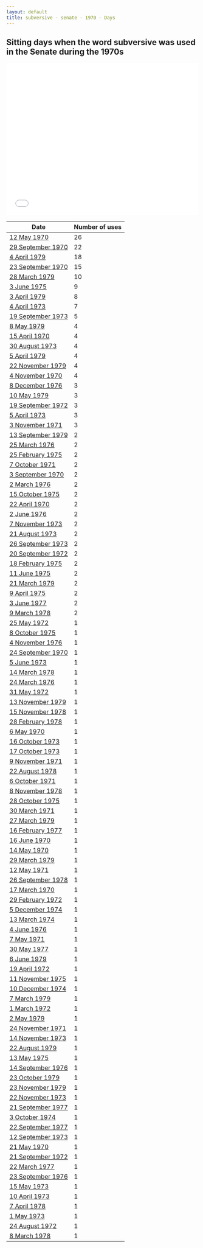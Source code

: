 ```yaml
---
layout: default
title: subversive - senate - 1970 - Days
---
```

## Sitting days when the word **subversive** was used in the Senate during the 1970s

<iframe width="100%" height="400" frameborder="0" scrolling="no" src="//plot.ly/~wragge/2215.embed"></iframe>

| Date | Number of uses |
|--------------|----------------|
|[12 May 1970](https://historichansard.net/senate/1970/19700512_senate_27_s44/)|26|
|[29 September 1970](https://historichansard.net/senate/1970/19700929_senate_27_s45/)|22|
|[4 April 1979](https://historichansard.net/senate/1979/19790404_senate_31_s80/)|18|
|[23 September 1970](https://historichansard.net/senate/1970/19700923_senate_27_s45/)|15|
|[28 March 1979](https://historichansard.net/senate/1979/19790328_senate_31_s80/)|10|
|[3 June 1975](https://historichansard.net/senate/1975/19750603_senate_29_s64/)|9|
|[3 April 1979](https://historichansard.net/senate/1979/19790403_senate_31_s80/)|8|
|[4 April 1973](https://historichansard.net/senate/1973/19730404_senate_28_s55/)|7|
|[19 September 1973](https://historichansard.net/senate/1973/19730919_senate_28_s57/)|5|
|[8 May 1979](https://historichansard.net/senate/1979/19790508_senate_31_s81/)|4|
|[15 April 1970](https://historichansard.net/senate/1970/19700415_senate_27_s43/)|4|
|[30 August 1973](https://historichansard.net/senate/1973/19730830_senate_28_s57/)|4|
|[5 April 1979](https://historichansard.net/senate/1979/19790405_senate_31_s80/)|4|
|[22 November 1979](https://historichansard.net/senate/1979/19791122_senate_31_s83/)|4|
|[4 November 1970](https://historichansard.net/senate/1970/19701104_senate_27_s46/)|4|
|[8 December 1976](https://historichansard.net/senate/1976/19761208_senate_30_s70/)|3|
|[10 May 1979](https://historichansard.net/senate/1979/19790510_senate_31_s81/)|3|
|[19 September 1972](https://historichansard.net/senate/1972/19720919_senate_27_s53/)|3|
|[5 April 1973](https://historichansard.net/senate/1973/19730405_senate_28_s55/)|3|
|[3 November 1971](https://historichansard.net/senate/1971/19711103_senate_27_s50/)|3|
|[13 September 1979](https://historichansard.net/senate/1979/19790913_senate_31_s82/)|2|
|[25 March 1976](https://historichansard.net/senate/1976/19760325_senate_30_s67/)|2|
|[25 February 1975](https://historichansard.net/senate/1975/19750225_senate_29_s63/)|2|
|[7 October 1971](https://historichansard.net/senate/1971/19711007_senate_27_s49/)|2|
|[3 September 1970](https://historichansard.net/senate/1970/19700903_senate_27_s45/)|2|
|[2 March 1976](https://historichansard.net/senate/1976/19760302_senate_30_s67/)|2|
|[15 October 1975](https://historichansard.net/senate/1975/19751015_senate_29_s66/)|2|
|[22 April 1970](https://historichansard.net/senate/1970/19700422_senate_27_s43/)|2|
|[2 June 1976](https://historichansard.net/senate/1976/19760602_senate_30_s68/)|2|
|[7 November 1973](https://historichansard.net/senate/1973/19731107_senate_28_s58/)|2|
|[21 August 1973](https://historichansard.net/senate/1973/19730821_senate_28_s57/)|2|
|[26 September 1973](https://historichansard.net/senate/1973/19730926_senate_28_s57/)|2|
|[20 September 1972](https://historichansard.net/senate/1972/19720920_senate_27_s53/)|2|
|[18 February 1975](https://historichansard.net/senate/1975/19750218_senate_29_s63/)|2|
|[11 June 1975](https://historichansard.net/senate/1975/19750611_senate_29_s64/)|2|
|[21 March 1979](https://historichansard.net/senate/1979/19790321_senate_31_s80/)|2|
|[9 April 1975](https://historichansard.net/senate/1975/19750409_senate_29_s63/)|2|
|[3 June 1977](https://historichansard.net/senate/1977/19770603_senate_30_s73/)|2|
|[9 March 1978](https://historichansard.net/senate/1978/19780309_senate_31_s76/)|2|
|[25 May 1972](https://historichansard.net/senate/1972/19720525_senate_27_s52/)|1|
|[8 October 1975](https://historichansard.net/senate/1975/19751008_senate_29_s66/)|1|
|[4 November 1976](https://historichansard.net/senate/1976/19761104_senate_30_s69/)|1|
|[24 September 1970](https://historichansard.net/senate/1970/19700924_senate_27_s45/)|1|
|[5 June 1973](https://historichansard.net/senate/1973/19730605_senate_28_s56/)|1|
|[14 March 1978](https://historichansard.net/senate/1978/19780314_senate_31_s76/)|1|
|[24 March 1976](https://historichansard.net/senate/1976/19760324_senate_30_s67/)|1|
|[31 May 1972](https://historichansard.net/senate/1972/19720531_senate_27_s52/)|1|
|[13 November 1979](https://historichansard.net/senate/1979/19791113_senate_31_s83/)|1|
|[15 November 1978](https://historichansard.net/senate/1978/19781115_senate_31_s79/)|1|
|[28 February 1978](https://historichansard.net/senate/1978/19780228_senate_31_s76/)|1|
|[6 May 1970](https://historichansard.net/senate/1970/19700506_senate_27_s43/)|1|
|[16 October 1973](https://historichansard.net/senate/1973/19731016_senate_28_s57/)|1|
|[17 October 1973](https://historichansard.net/senate/1973/19731017_senate_28_s57/)|1|
|[9 November 1971](https://historichansard.net/senate/1971/19711109_senate_27_s50/)|1|
|[22 August 1978](https://historichansard.net/senate/1978/19780822_senate_31_s78/)|1|
|[6 October 1971](https://historichansard.net/senate/1971/19711006_senate_27_s49/)|1|
|[8 November 1978](https://historichansard.net/senate/1978/19781108_senate_31_s79/)|1|
|[28 October 1975](https://historichansard.net/senate/1975/19751028_senate_29_s66/)|1|
|[30 March 1971](https://historichansard.net/senate/1971/19710330_senate_27_s47/)|1|
|[27 March 1979](https://historichansard.net/senate/1979/19790327_senate_31_s80/)|1|
|[16 February 1977](https://historichansard.net/senate/1977/19770216_senate_30_s71/)|1|
|[16 June 1970](https://historichansard.net/senate/1970/19700616_senate_27_s44/)|1|
|[14 May 1970](https://historichansard.net/senate/1970/19700514_senate_27_s44/)|1|
|[29 March 1979](https://historichansard.net/senate/1979/19790329_senate_31_s80/)|1|
|[12 May 1971](https://historichansard.net/senate/1971/19710512_senate_27_s48/)|1|
|[26 September 1978](https://historichansard.net/senate/1978/19780926_senate_31_s78/)|1|
|[17 March 1970](https://historichansard.net/senate/1970/19700317_senate_27_s43/)|1|
|[29 February 1972](https://historichansard.net/senate/1972/19720229_senate_27_s51/)|1|
|[5 December 1974](https://historichansard.net/senate/1974/19741205_senate_29_s62/)|1|
|[13 March 1974](https://historichansard.net/senate/1974/19740313_senate_28_s59/)|1|
|[4 June 1976](https://historichansard.net/senate/1976/19760604_senate_30_s68/)|1|
|[7 May 1971](https://historichansard.net/senate/1971/19710507_senate_27_s48/)|1|
|[30 May 1977](https://historichansard.net/senate/1977/19770530_senate_30_s73/)|1|
|[6 June 1979](https://historichansard.net/senate/1979/19790606_senate_31_s81/)|1|
|[19 April 1972](https://historichansard.net/senate/1972/19720419_senate_27_s51/)|1|
|[11 November 1975](https://historichansard.net/senate/1975/19751111_senate_29_s66/)|1|
|[10 December 1974](https://historichansard.net/senate/1974/19741210_senate_29_s62/)|1|
|[7 March 1979](https://historichansard.net/senate/1979/19790307_SENATE_31_S80/)|1|
|[1 March 1972](https://historichansard.net/senate/1972/19720301_senate_27_s51/)|1|
|[2 May 1979](https://historichansard.net/senate/1979/19790502_senate_31_s81/)|1|
|[24 November 1971](https://historichansard.net/senate/1971/19711124_senate_27_s50/)|1|
|[14 November 1973](https://historichansard.net/senate/1973/19731114_senate_28_s58/)|1|
|[22 August 1979](https://historichansard.net/senate/1979/19790822_senate_31_s82/)|1|
|[13 May 1975](https://historichansard.net/senate/1975/19750513_senate_29_s64/)|1|
|[14 September 1976](https://historichansard.net/senate/1976/19760914_senate_30_s69/)|1|
|[23 October 1979](https://historichansard.net/senate/1979/19791023_senate_31_s83/)|1|
|[23 November 1979](https://historichansard.net/senate/1979/19791123_senate_31_s83/)|1|
|[22 November 1973](https://historichansard.net/senate/1973/19731122_senate_28_s58/)|1|
|[21 September 1977](https://historichansard.net/senate/1977/19770921_senate_30_s74/)|1|
|[3 October 1974](https://historichansard.net/senate/1974/19741003_senate_29_s61/)|1|
|[22 September 1977](https://historichansard.net/senate/1977/19770922_senate_30_s74/)|1|
|[12 September 1973](https://historichansard.net/senate/1973/19730912_senate_28_s57/)|1|
|[21 May 1970](https://historichansard.net/senate/1970/19700521_senate_27_s44/)|1|
|[21 September 1972](https://historichansard.net/senate/1972/19720921_senate_27_s53/)|1|
|[22 March 1977](https://historichansard.net/senate/1977/19770322_senate_30_s72/)|1|
|[23 September 1976](https://historichansard.net/senate/1976/19760923_senate_30_s69/)|1|
|[15 May 1973](https://historichansard.net/senate/1973/19730515_senate_28_s56/)|1|
|[10 April 1973](https://historichansard.net/senate/1973/19730410_senate_28_s55/)|1|
|[7 April 1978](https://historichansard.net/senate/1978/19780407_senate_31_s76/)|1|
|[1 May 1973](https://historichansard.net/senate/1973/19730501_senate_28_s55/)|1|
|[24 August 1972](https://historichansard.net/senate/1972/19720824_senate_27_s53/)|1|
|[8 March 1978](https://historichansard.net/senate/1978/19780308_senate_31_s76/)|1|
